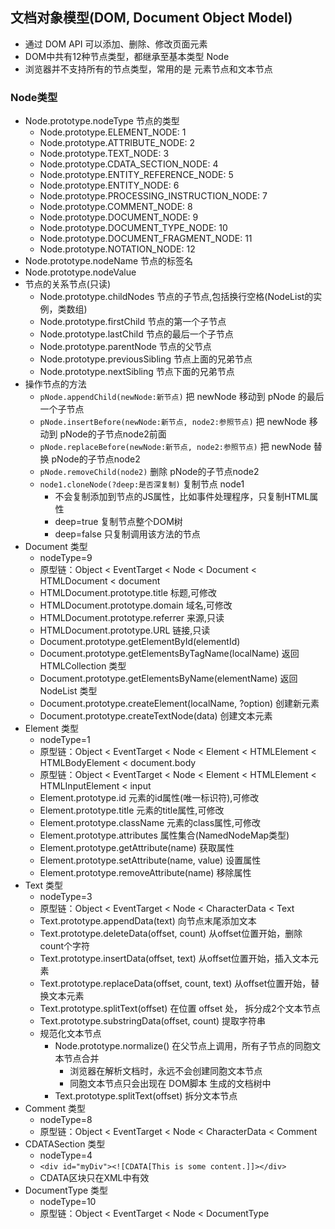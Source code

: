 ## 文档对象模型(DOM, Document Object Model)
- 通过 DOM API 可以添加、删除、修改页面元素
- DOM中共有12种节点类型，都继承至基本类型 Node
- 浏览器并不支持所有的节点类型，常用的是 元素节点和文本节点

### Node类型
- Node.prototype.nodeType 节点的类型
  - Node.prototype.ELEMENT_NODE: 1
  - Node.prototype.ATTRIBUTE_NODE: 2
  - Node.prototype.TEXT_NODE: 3
  - Node.prototype.CDATA_SECTION_NODE: 4
  - Node.prototype.ENTITY_REFERENCE_NODE: 5
  - Node.prototype.ENTITY_NODE: 6
  - Node.prototype.PROCESSING_INSTRUCTION_NODE: 7
  - Node.prototype.COMMENT_NODE: 8
  - Node.prototype.DOCUMENT_NODE: 9
  - Node.prototype.DOCUMENT_TYPE_NODE: 10
  - Node.prototype.DOCUMENT_FRAGMENT_NODE: 11
  - Node.prototype.NOTATION_NODE: 12
- Node.prototype.nodeName 节点的标签名
- Node.prototype.nodeValue
- 节点的关系节点(只读)
  - Node.prototype.childNodes 节点的子节点,包括换行空格(NodeList的实例，类数组)
  - Node.prototype.firstChild 节点的第一个子节点
  - Node.prototype.lastChild 节点的最后一个子节点
  - Node.prototype.parentNode 节点的父节点
  - Node.prototype.previousSibling 节点上面的兄弟节点
  - Node.prototype.nextSibling 节点下面的兄弟节点
- 操作节点的方法
  - `pNode.appendChild(newNode:新节点)` 把 newNode 移动到 pNode 的最后一个子节点
  - `pNode.insertBefore(newNode:新节点, node2:参照节点)` 把 newNode 移动到 pNode的子节点node2前面
  - `pNode.replaceBefore(newNode:新节点, node2:参照节点)` 把 newNode 替换 pNode的子节点node2
  - `pNode.removeChild(node2)` 删除 pNode的子节点node2
  - `node1.cloneNode(?deep:是否深复制)` 复制节点 node1
    - 不会复制添加到节点的JS属性，比如事件处理程序，只复制HTML属性
    - deep=true 复制节点整个DOM树
    - deep=false 只复制调用该方法的节点
- Document 类型
  - nodeType=9
  - 原型链：Object < EventTarget < Node < Document < HTMLDocument < document
  - HTMLDocument.prototype.title 标题,可修改
  - HTMLDocument.prototype.domain 域名,可修改
  - HTMLDocument.prototype.referrer 来源,只读
  - HTMLDocument.prototype.URL 链接,只读
  - Document.prototype.getElementById(elementId)
  - Document.prototype.getElementsByTagName(localName) 返回 HTMLCollection 类型
  - Document.prototype.getElementsByName(elementName) 返回 NodeList 类型
  - Document.prototype.createElement(localName, ?option) 创建新元素
  - Document.prototype.createTextNode(data) 创建文本元素
- Element 类型
  - nodeType=1
  - 原型链：Object < EventTarget < Node < Element < HTMLElement < HTMLBodyElement < document.body
  - 原型链：Object < EventTarget < Node < Element < HTMLElement < HTMLInputElement < input
  - Element.prototype.id 元素的id属性(唯一标识符),可修改
  - Element.prototype.title 元素的title属性,可修改
  - Element.prototype.className 元素的class属性,可修改
  - Element.prototype.attributes 属性集合(NamedNodeMap类型)
  - Element.prototype.getAttribute(name) 获取属性
  - Element.prototype.setAttribute(name, value) 设置属性
  - Element.prototype.removeAttribute(name) 移除属性
- Text 类型
  - nodeType=3
  - 原型链：Object < EventTarget < Node < CharacterData < Text
  - Text.prototype.appendData(text) 向节点末尾添加文本
  - Text.prototype.deleteData(offset, count) 从offset位置开始，删除count个字符
  - Text.prototype.insertData(offset, text) 从offset位置开始，插入文本元素
  - Text.prototype.replaceData(offset, count, text) 从offset位置开始，替换文本元素
  - Text.prototype.splitText(offset) 在位置 offset 处， 拆分成2个文本节点
  - Text.prototype.substringData(offset, count) 提取字符串
  - 规范化文本节点
    - Node.prototype.normalize() 在父节点上调用，所有子节点的同胞文本节点合并
      - 浏览器在解析文档时，永远不会创建同胞文本节点
      - 同胞文本节点只会出现在 DOM脚本 生成的文档树中
    - Text.prototype.splitText(offset) 拆分文本节点
- Comment 类型
  - nodeType=8
  - 原型链：Object < EventTarget < Node < CharacterData < Comment
- CDATASection 类型
  - nodeType=4
  - `<div id="myDiv"><![CDATA[This is some content.]]></div>`
  - CDATA区块只在XML中有效
- DocumentType 类型
  - nodeType=10
  - 原型链：Object < EventTarget < Node < DocumentType
